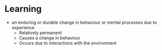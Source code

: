 # Learning
- an enduring or durable change in behaviour or mental processes due to experience
	- Relatively permanent  
	- Causes a change in behaviour  
	- Occurs due to interactions with the environment